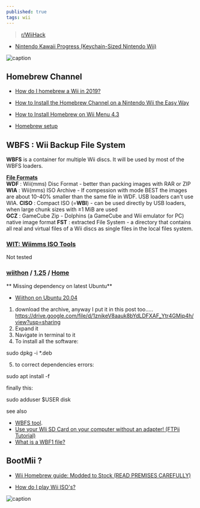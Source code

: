 ```yaml
---
published: true
tags: wii
---
```

> [r/WiiHack](https://www.reddit.com/r/WiiHacks/)

- [Nintendo Kawaii Progress (Keychain-Sized Nintendo Wii) ](https://news.ycombinator.com/item?id=41630140)

![caption](https://styles.redditmedia.com/t5_2rh8x/styles/image_widget_9ct6e2ln8my71.png) 

## Homebrew Channel

- [How do I homebrew a Wii in 2019?](https://www.reddit.com/r/WiiHacks/comments/bo6154/how_do_i_homebrew_a_wii_in_2019/)

- [How to Install the Homebrew Channel on a Nintendo Wii the Easy Way](https://www.howtogeek.com/210185/how-to-install-the-homebrew-channel-on-a-nintendo-wii-the-easy-way/)
- [How to Install Homebrew on Wii Menu 4.3](https://www.wikihow.com/Install-Homebrew-on-Wii-Menu-4.3)
- [Homebrew setup](https://wiibrew.org/wiki/Homebrew_setup)

## WBFS : Wii Backup File System

**WBFS** is a container for multiple Wii discs. It will be used by most of the WBFS loaders.  

[**File Formats**](https://wit.wiimm.de/info/iso-images.html#wbfs)  
**WDF** : Wii(mms) Disc Format - better than packing images with RAR or ZIP
**WIA** : Wii(mms) ISO Archive -  If compession with mode BEST the images are about 10-40% smaller than the same file in WDF. USB loaders can't use WIA. 
**CISO** : Compact ISO (=**WBI**) - can be used directly by USB loaders, when large chunk sizes with ≥1 MiB are used  
**GCZ** : GameCube Zip -  Dolphins (a GameCube and Wii emulator for PC) native image format
**FST** : extracted File System - a directory that contains all real and virtual files of a Wii discs as single files in the local files system. 



### [WIT: Wiimms ISO Tools](https://wit.wiimm.de/)

Not tested

### [wiithon](https://doc.ubuntu-fr.org/wiithon) / [1.25](https://gbatemp.net/threads/wiithon-1-0-imho-best-wbfs-manager-for-linux.165139/) / [Home](https://launchpad.net/wiithon)

** Missing dependency on latest Ubuntu**

- [Wiithon on Ubuntu 20.04](https://www.linux.org/threads/wiithon-on-ubuntu-20-04.30119/)

1. download the archive, anyway I put it in this post too.....
    https://drive.google.com/file/d/1znikeV8aauk8bYdLDFXAF_Ytr4GMip4h/view?usp=sharing
2. Expand it
3. Navigate in terminal to it
4. To install all the software:

sudo dpkg -i *.deb

5. to correct dependencies errors:

sudo apt install -f

finally this:

sudo adduser $USER disk


see also
- [WBFS tool](http://wiki.gbatemp.net/wiki/WBFS_Managers).
- [Use your WIi SD Card on your computer without an adapter! (FTPii Tutorial)](https://www.youtube.com/watch?v=_IlisbJqrKA)
- [What is a WBF1 file?](https://fileinfo.com/extension/wbf1)

## BootMii ?

- [Wii Homebrew guide: Modded to Stock (READ PREMISES CAREFULLY)](https://www.reddit.com/r/WiiHacks/comments/tbzky7/wii_homebrew_guide_modded_to_stock_read_premises/)

- [How do I play Wii ISO's?](https://www.reddit.com/r/WiiHacks/comments/6tsg42/how_do_i_play_wii_isos/)

![caption](https://i.redd.it/mtzt9gdhqk2a1.png)
